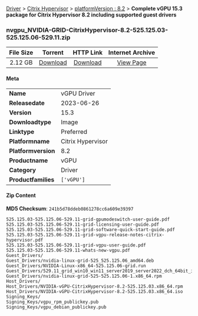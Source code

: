 
[Driver](/README.md)  >  [Citrix Hypervisor](/index/Driver/Citrix_Hypervisor.md)  >  [platformVersion : 8.2](/index/Driver/Citrix_Hypervisor/8.2.md)  >  **Complete vGPU 15.3 package for Citrix Hypervisor 8.2 including supported guest drivers**


### nvgpu_NVIDIA-GRID-CitrixHypervisor-8.2-525.125.03-525.125.06-529.11.zip

| **File Size** | **Torrent**  | **HTTP Link** | **Internet Archive** |
|:-------------:|:------------:|:-------------:|:--------------------:|
| 2.12 GB |  [Download](https://archive.org/download/nvgpu_NVIDIA-GRID-CitrixHypervisor-8.2-525.125.03-525.125.06-529.11.zip/nvgpu_NVIDIA-GRID-CitrixHypervisor-8.2-525.125.03-525.125.06-529.11.zip_archive.torrent)       | [Download](https://archive.org/compress/nvgpu_NVIDIA-GRID-CitrixHypervisor-8.2-525.125.03-525.125.06-529.11.zip) | [View Page](https://archive.org/details/nvgpu_NVIDIA-GRID-CitrixHypervisor-8.2-525.125.03-525.125.06-529.11.zip)       |

#### Meta

<table>
<tr><td><strong>Name</strong></td><td>vGPU Driver</td></tr>
<tr><td><strong>Releasedate</strong></td><td>2023-06-26</td></tr>
<tr><td><strong>Version</strong></td><td>15.3</td></tr>
<tr><td><strong>Downloadtype</strong></td><td>Image</td></tr>
<tr><td><strong>Linktype</strong></td><td>Preferred</td></tr>
<tr><td><strong>Platformname</strong></td><td>Citrix Hypervisor</td></tr>
<tr><td><strong>Platformversion</strong></td><td>8.2</td></tr>
<tr><td><strong>Productname</strong></td><td>vGPU</td></tr>
<tr><td><strong>Category</strong></td><td>Driver</td></tr>
<tr><td><strong>Productfamilies</strong></td><td><code>['vGPU']</code></td></tr>
</table>

#### Zip Content

**MD5 Checksum**: `241b5d78ddeb0861278cc6a609e39397`

```text
525.125.03-525.125.06-529.11-grid-gpumodeswitch-user-guide.pdf
525.125.03-525.125.06-529.11-grid-licensing-user-guide.pdf
525.125.03-525.125.06-529.11-grid-software-quick-start-guide.pdf
525.125.03-525.125.06-529.11-grid-vgpu-release-notes-citrix-hypervisor.pdf
525.125.03-525.125.06-529.11-grid-vgpu-user-guide.pdf
525.125.03-525.125.06-529.11-whats-new-vgpu.pdf
Guest_Drivers/
Guest_Drivers/nvidia-linux-grid-525_525.125.06_amd64.deb
Guest_Drivers/NVIDIA-Linux-x86_64-525.125.06-grid.run
Guest_Drivers/529.11_grid_win10_win11_server2019_server2022_dch_64bit_international.exe
Guest_Drivers/nvidia-linux-grid-525-525.125.06-1.x86_64.rpm
Host_Drivers/
Host_Drivers/NVIDIA-vGPU-CitrixHypervisor-8.2-525.125.03.x86_64.rpm
Host_Drivers/NVIDIA-vGPU-CitrixHypervisor-8.2-525.125.03.x86_64.iso
Signing_Keys/
Signing_Keys/vgpu_rpm_publickey.pub
Signing_Keys/vgpu_debian_publickey.pub
```